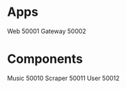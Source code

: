 # Apps

Web       50001
Gateway   50002


# Components

Music     50010
Scraper   50011
User      50012